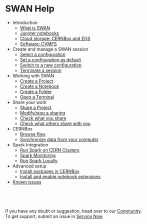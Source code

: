 # SWAN Help

* Introduction
    * [What is SWAN](docs/intro/what_is.md)
    * [Jupyter notebooks](docs/intro/jupyter.md)
    * [Cloud storage: CERNBox and EOS](docs/intro/cernbox.md)
    * [Software: CVMFS](docs/intro/cvmfs.md)
* Create and manage a SWAN session
    * [Select a configuration](docs/session/select.md)
    * [Set a configuration as default](docs/session/set_default.md)
    * [Switch to a new configuration](docs/session/switch.md)
    * [Terminate a session](docs/session/terminate.md)
* Working with SWAN
    * [Create a Project](docs/swan/create_proj.md)
    * [Create a Notebook](docs/swan/create_notebook.md)
    * [Create a Folder](docs/swan/create_folder.md)
    * [Open a Terminal](docs/swan/open_terminal.md)
* Share your work
    * [Share a Project](docs/share/how_to.md)
    * [Modify/stop a sharing](docs/share/modify.md)
    * [Check what you share](docs/share/being_shared.md)
    * [Check what others share with you](docs/share/shared_with_me.md)
* CERNBox
    * [Browse files](docs/cernbox/browse.md)
    * [Synchronize data from your computer](docs/cernbox/sync_files.md)
* Spark Integration
    * [Run Spark on CERN Clusters](docs/spark/clusters.md)
    * [Spark Monitoring](docs/spark/monitoring.md)
    * [Run Spark Locally](docs/spark/local.md)
* Advanced setup
    * [Install packages in CERNBox](docs/advanced/install_packages.md)
    * [Install and enable notebook extensions](docs/advanced/enable_extensions.md)
* [Known issues](docs/issues.md)

&nbsp;

&nbsp;

If you have any doubt or suggestion, head over to our [Community](https://swan-community.web.cern.ch/).
<br>To get support, submit an issue in [Service Now](https://cern.service-now.com/service-portal/function.do?name=swan)
